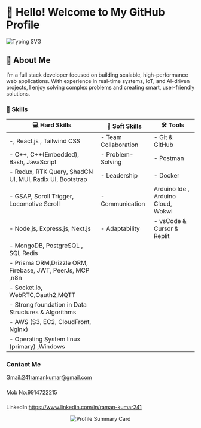 # 👋 Hello! Welcome to My GitHub Profile
![Typing SVG](https://readme-typing-svg.herokuapp.com?font=comfortaa&color=ffffff&size=24&width=500&lines=💻MERN+Stack+Devlopment;🧑‍💻Data+Structure;IOT+Devlopment)

## 🌟 About Me
I’m a full stack developer focused on building scalable, high-performance web applications. With experience in real-time systems, IoT, and AI-driven projects, I enjoy solving complex problems and creating smart, user-friendly solutions.

### 🚀 Skills  
| 💻 Hard Skills | 🤝 Soft Skills | 🛠️ Tools |  
|--------------|--------------|-----------|  
| -, React.js , Tailwind CSS | - Team Collaboration  | - Git & GitHub |  
| - C++, C++(Embedded), Bash, JavaScript | - Problem-Solving  | - Postman  |  
| - Redux, RTK Query, ShadCN UI, MUI, Radix UI, Bootstrap  | - Leadership   | - Docker  |  
| -  GSAP, Scroll Trigger, Locomotive Scroll| - Communication   |  Arduino Ide , Arduino Cloud, Wokwi| | 
| - Node.js, Express.js, Next.js  | - Adaptability  | - vsCode & Cursor & Replit |.
| - MongoDB, PostgreSQL , SQl, Redis  |  |   
| - Prisma ORM,Drizzle ORM, Firebase, JWT, PeerJs, MCP ,n8n  |   |   |  
| - Socket.io, WebRTC,Oauth2,MQTT  |   |   |  
| - Strong foundation in Data Structures & Algorithms  |   |   |  
| - AWS (S3, EC2, CloudFront, Nginx)  |   |   |  
| - Operating System linux (primary) ,Windows  |   |   |  




### Contact Me
Gmail:241ramankumar@gmail.com
###
Mob No:9914722215
###
LinkedIn:https://www.linkedin.com/in/raman-kumar241



<p align="center">
    <img src="https://github-profile-summary-cards.vercel.app/api/cards/profile-details?username=Ramankumar124&theme=algolia" alt="Profile Summary Card"/>
</p>
